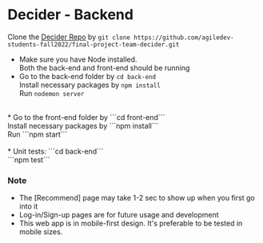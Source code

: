 # Decider - Backend

Clone the [Decider Repo](https://github.com/agiledev-students-fall2022/final-project-team-decider.git) by ```git clone https://github.com/agiledev-students-fall2022/final-project-team-decider.git```
<br>
* Make sure you have Node installed.<br>
Both the back-end and front-end should be running<br>
* Go to the back-end folder by ```cd back-end```<br>
Install necessary packages by ```npm install```<br>
Run ```nodemon server```<br>
<br>
* Go to the front-end folder by ```cd front-end```<br>
Install necessary packages by ```npm install```<br>
Run ```npm start```<br>
<br>
* Unit tests: ```cd back-end```<br>
```npm test```<br>

### Note

<ul>
<li>The [Recommend] page may take 1-2 sec to show up when you first go into it
<li>Log-in/Sign-up pages are for future usage and development
<li>This web app is in mobile-first design. It's preferable to be tested in mobile sizes.
